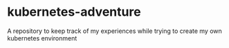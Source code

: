 # kubernetes-adventure
A repository to keep track of my experiences while trying to create my own kubernetes environment
